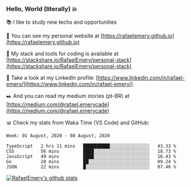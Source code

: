 ### Hello, World (literally) :boom:
 
 :books:  I like to study new techs and opportunities
 
 :rocket:  You can see my personal website at [https://rafaelemery.github.io](https://rafaelemery.github.io)
 
 :hammer: My stack and tools for coding is available at [https://stackshare.io/RafaelEmery/personal-stack](https://stackshare.io/RafaelEmery/personal-stack)
 
 :busts_in_silhouette:  Take a look at my LinkedIn profile: [https://www.linkedin.com/in/rafael-emery/](https://www.linkedin.com/in/rafael-emery/)
 
 :black_nib:  And you can read my medium stories (pt-BR) at [https://medium.com/@rafael.emerycade](https://medium.com/@rafael.emerycade)
 
 :bar_chart: Check my stats from Waka Time (VS Code) and GitHub:

<!--START_SECTION:waka-->
```text
Week: 01 August, 2020 - 08 August, 2020

TypeScript   2 hrs 11 mins   ██████████░░░░░░░░░░░░░░░   43.33 % 
CSS          56 mins         ████░░░░░░░░░░░░░░░░░░░░░   18.73 % 
JavaScript   49 mins         ████░░░░░░░░░░░░░░░░░░░░░   16.43 % 
Go           28 mins         ██░░░░░░░░░░░░░░░░░░░░░░░   09.24 % 
JSON         22 mins         █░░░░░░░░░░░░░░░░░░░░░░░░   07.46 %
```
<!--END_SECTION:waka-->

[![RafaelEmery's github stats](https://github-readme-stats.vercel.app/api?username=RafaelEmery&show_icons=true&count_private=true&hide=prs)](https://github.com/anuraghazra/github-readme-stats)
